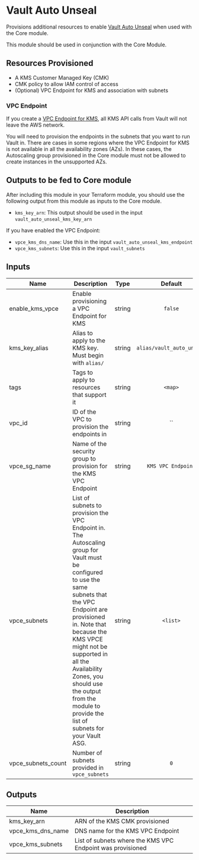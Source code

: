# Vault Auto Unseal

Provisions additional resources to enable
[Vault Auto Unseal](https://www.vaultproject.io/docs/concepts/seal.html#auto-unseal) when used
with the Core module.

This module should be used in conjunction with the Core Module.

## Resources Provisioned

- A KMS Customer Managed Key (CMK)
- CMK policy to allow IAM control of access
- (Optional) VPC Endpoint for KMS and association with subnets

### VPC Endpoint

If you create a
[VPC Endpoint for KMS](https://docs.aws.amazon.com/kms/latest/developerguide/kms-vpc-endpoint.html),
all KMS API calls from Vault will not leave the AWS network.

You will need to provision the endpoints in the subnets that you want to run Vault in.
There are cases in some regions where the VPC Endpoint for KMS is not available in all the
availability zones (AZs). In these cases, the Autoscaling group provisioned in the Core module must
not be allowed to create instances in the unsupported AZs.

## Outputs to be fed to Core module

After including this module in your Terraform module, you should use the following output from this
module as inputs to the Core module.

- `kms_key_arn`: This output should be used in the input `vault_auto_unseal_kms_key_arn`

If you have enabled the VPC Endpoint:

- `vpce_kms_dns_name`: Use this in the input `vault_auto_unseal_kms_endpoint`
- `vpce_kms_subnets`: Use this in the input `vault_subnets`

## Inputs

| Name | Description | Type | Default | Required |
|------|-------------|:----:|:-----:|:-----:|
| enable_kms_vpce | Enable provisioning a VPC Endpoint for KMS | string | `false` | no |
| kms_key_alias | Alias to apply to the KMS key. Must begin with `alias/` | string | `alias/vault_auto_unseal` | no |
| tags | Tags to apply to resources that support it | string | `<map>` | no |
| vpc_id | ID of the VPC to provision the endpoints in | string | `` | no |
| vpce_sg_name | Name of the security group to provision for the KMS VPC Endpoint | string | `KMS VPC Endpoint` | no |
| vpce_subnets | List of subnets to provision the VPC Endpoint in. The Autoscaling group for Vault must be configured to use the same subnets that the VPC Endpoint are provisioned in. Note that because the KMS VPCE might not be supported in all the Availability Zones, you should use the output from the module to provide the list of subnets for your Vault ASG. | string | `<list>` | no |
| vpce_subnets_count | Number of subnets provided in `vpce_subnets` | string | `0` | no |

## Outputs

| Name | Description |
|------|-------------|
| kms_key_arn | ARN of the KMS CMK provisioned |
| vpce_kms_dns_name | DNS name for the KMS VPC Endpoint |
| vpce_kms_subnets | List of subnets where the KMS VPC Endpoint was provisioned |
